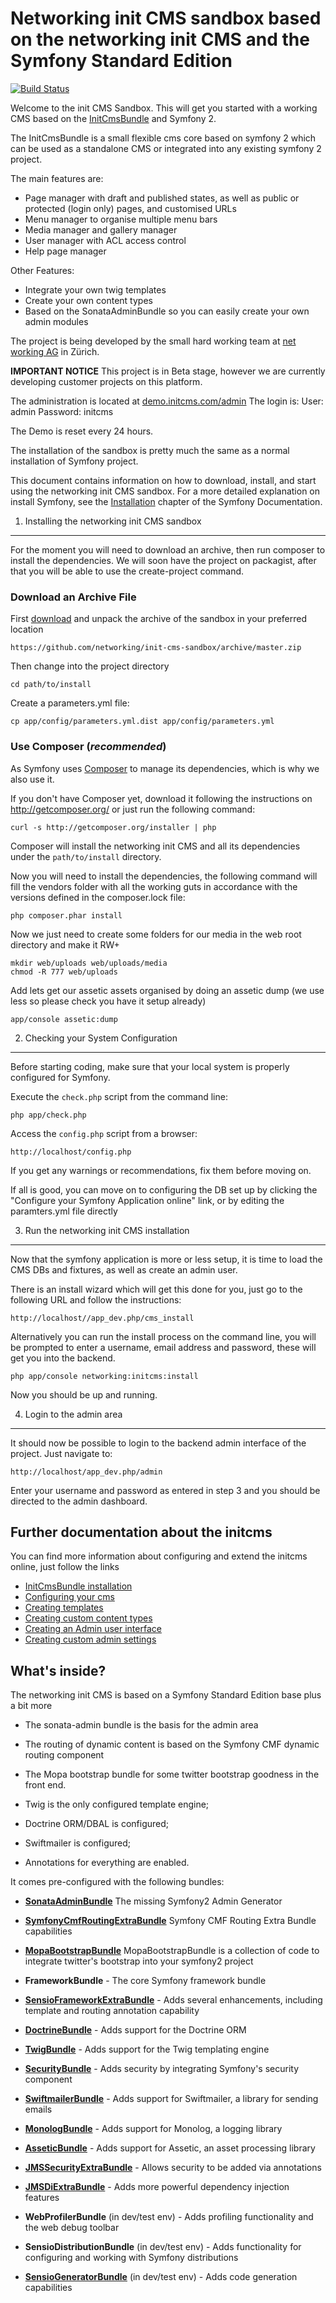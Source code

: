 Networking init CMS sandbox based on the networking init CMS and the Symfony Standard Edition
=============================================================================================

[![Build Status](https://travis-ci.org/networking/init-cms-sandbox.png?branch=master)](https://travis-ci.org/networking/init-cms-sandbox)


Welcome to the init CMS Sandbox. This will get you started with a working CMS based
on the [InitCmsBundle](https://github.com/networking/init-cms-bundle) and Symfony 2.

The InitCmsBundle is a small flexible cms core based on symfony 2 which can be used as a standalone CMS or integrated into
any existing symfony 2 project.

The main features are:
- Page manager with draft and published states, as well as public or protected (login only) pages, and customised URLs
- Menu manager to organise multiple menu bars
- Media manager and gallery manager
- User manager with ACL access control
- Help page manager

Other Features:
- Integrate your own twig templates
- Create your own content types
- Based on the SonataAdminBundle so you can easily create your own admin modules



The project is being developed by the
small hard working team at [net working AG][1] in Zürich.

**IMPORTANT NOTICE** This project is in Beta stage, however we are currently developing customer projects on this platform.

The administration is located at [demo.initcms.com/admin](http://demo.initcms.com/admin)
The login is:
User: admin
Password: initcms

The Demo is reset every 24 hours.

The installation of the sandbox is pretty much the same as a normal installation of Symfony project.

This document contains information on how to download, install, and start
using the networking init CMS sandbox. For a more detailed explanation on install Symfony, see the [Installation][17]
chapter of the Symfony Documentation.

1) Installing the networking init CMS sandbox
---------------------------------------------

For the moment you will need to download an archive, then run composer to install the
dependencies. We will soon have the project on packagist, after that you will be able to use
the create-project command.

### Download an Archive File

First [download][2] and unpack the archive of the sandbox in your preferred location

	https://github.com/networking/init-cms-sandbox/archive/master.zip

Then change into the project directory

	cd path/to/install

Create a parameters.yml file:

	cp app/config/parameters.yml.dist app/config/parameters.yml

### Use Composer (*recommended*)

As Symfony uses [Composer][3] to manage its dependencies, which is why we also use it.

If you don't have Composer yet, download it following the instructions on
http://getcomposer.org/ or just run the following command:

    curl -s http://getcomposer.org/installer | php

Composer will install the networking init CMS and all its dependencies under the
`path/to/install` directory.

Now you will need to install the dependencies, the following command will fill the vendors
folder with all the working guts in accordance with the versions defined in the composer.lock
file:

    php composer.phar install


Now we just need to create some folders for our media in the web root directory and make it RW+

	mkdir web/uploads web/uploads/media
	chmod -R 777 web/uploads

Add lets get our assetic assets organised by doing an assetic dump (we use less so please check you have it setup already)

    app/console assetic:dump


2) Checking your System Configuration
-------------------------------------

Before starting coding, make sure that your local system is properly
configured for Symfony.

Execute the `check.php` script from the command line:

    php app/check.php

Access the `config.php` script from a browser:

    http://localhost/config.php

If you get any warnings or recommendations, fix them before moving on.

If all is good, you can move on to configuring the DB set up by clicking the
"Configure your Symfony Application online" link, or by editing the paramters.yml
file directly


3) Run the networking init CMS installation
-------------------------------------------

Now that the symfony application is more or less setup, it is time to load the CMS DBs and
fixtures, as well as create an admin user.

There is an install wizard which will get this done for you, just go to the following URL and follow the instructions:

    http://localhost//app_dev.php/cms_install


Alternatively you can run the install process on the command line,
you will be prompted to enter a username, email address and password, these will get you into the backend.

	php app/console networking:initcms:install

Now you should be up and running.

4) Login to the admin area
--------------------------

It should now be possible to login to the backend admin interface of the project. Just
navigate to:

	http://localhost/app_dev.php/admin

Enter your username and password as entered in step 3 and you should be directed to the
admin dashboard.


Further documentation about the initcms
---------------------------------------

You can find more information about configuring and extend the initcms online, just follow the links

- [InitCmsBundle installation](https://github.com/networking/init-cms-bundle/blob/master/Resources/doc/installation.md)
- [Configuring your cms](https://github.com/networking/init-cms-bundle/blob/master/Resources/doc/configuration.md)
- [Creating templates](https://github.com/networking/init-cms-bundle/blob/master/Resources/doc/templates.md)
- [Creating custom content types](https://github.com/networking/init-cms-bundle/blob/master/Resources/doc/content_types.md)
- [Creating an Admin user interface](https://github.com/networking/init-cms-bundle/blob/master/Resources/doc/admin_ui.md)
- [Creating custom admin settings](https://github.com/networking/init-cms-bundle/blob/master/Resources/doc/custom_admin_settings.md)


What's inside?
---------------

The networking init CMS is based on a Symfony Standard Edition base plus a bit more

  * The sonata-admin bundle is the basis for the admin area

  * The routing of dynamic content is based on the Symfony CMF dynamic routing component

  * The Mopa bootstrap bundle for some twitter bootstrap goodness in the front end.

  * Twig is the only configured template engine;

  * Doctrine ORM/DBAL is configured;

  * Swiftmailer is configured;

  * Annotations for everything are enabled.

It comes pre-configured with the following bundles:

  * [**SonataAdminBundle**][4] The missing Symfony2 Admin Generator

  * [**SymfonyCmfRoutingExtraBundle**][5]  Symfony CMF Routing Extra Bundle
        capabilities

  * [**MopaBootstrapBundle**][6] MopaBootstrapBundle is a collection of code to
    integrate twitter's bootstrap into your symfony2 project


  * **FrameworkBundle** - The core Symfony framework bundle

  * [**SensioFrameworkExtraBundle**][7] - Adds several enhancements, including
    template and routing annotation capability

  * [**DoctrineBundle**][8] - Adds support for the Doctrine ORM

  * [**TwigBundle**][9] - Adds support for the Twig templating engine

  * [**SecurityBundle**][10] - Adds security by integrating Symfony's security
    component

  * [**SwiftmailerBundle**][11] - Adds support for Swiftmailer, a library for
    sending emails

  * [**MonologBundle**][12] - Adds support for Monolog, a logging library

  * [**AsseticBundle**][13] - Adds support for Assetic, an asset processing
    library

  * [**JMSSecurityExtraBundle**][14] - Allows security to be added via
    annotations

  * [**JMSDiExtraBundle**][15] - Adds more powerful dependency injection
    features

  * **WebProfilerBundle** (in dev/test env) - Adds profiling functionality and
    the web debug toolbar

  * **SensioDistributionBundle** (in dev/test env) - Adds functionality for
    configuring and working with Symfony distributions

  * [**SensioGeneratorBundle**][16] (in dev/test env) - Adds code generation
    capabilities


[1]:  http://web.networking.ch
[2]:  https://github.com/networking/init-cms-sandbox/archive/master.zip
[3]:  http://getcomposer.org/
[4]:  http://sonata-project.org/bundles/admin
[5]:  http://symfony.com/doc/master/cmf/bundles/routing-extra.html
[6]:  http://symfony.com/doc/master/cmf/bundles/routing-extra.html
[7]:  http://symfony.com/doc/2.1/bundles/SensioFrameworkExtraBundle/index.html
[8]:  http://symfony.com/doc/2.1/book/doctrine.html
[9]:  http://symfony.com/doc/2.1/book/templating.html
[10]:  http://symfony.com/doc/2.1/book/security.html
[11]: http://symfony.com/doc/2.1/cookbook/email.html
[12]: http://symfony.com/doc/2.1/cookbook/logging/monolog.html
[13]: http://symfony.com/doc/2.1/cookbook/assetic/asset_management.html
[14]: http://jmsyst.com/bundles/JMSSecurityExtraBundle/1.1
[15]: http://jmsyst.com/bundles/JMSDiExtraBundle/1.0
[16]: http://symfony.com/doc/2.1/bundles/SensioGeneratorBundle/index.html
[17]: https://github.com/symfony/symfony#installation
